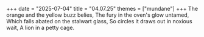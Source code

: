 +++
date = "2025-07-04"
title = "04.07.25"
themes = ["mundane"]
+++
The orange and the yellow buzz belies,
The fury in the oven's glow untamed,
Which falls abated on the stalwart glass,
So circles it draws out in noxious wait,
A lion in a petty cage.
